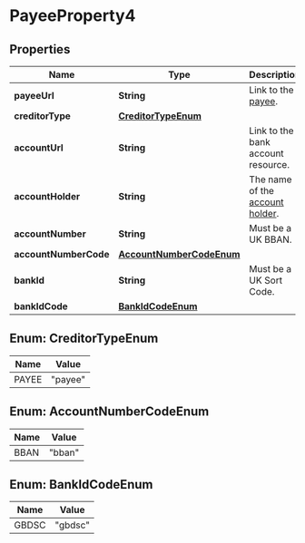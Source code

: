 

# PayeeProperty4


## Properties

| Name | Type | Description | Notes |
|------------ | ------------- | ------------- | -------------|
|**payeeUrl** | **String** | Link to the [payee](http://docs.griffin.com). |  [optional] |
|**creditorType** | [**CreditorTypeEnum**](#CreditorTypeEnum) |  |  |
|**accountUrl** | **String** | Link to the bank account resource. |  [optional] |
|**accountHolder** | **String** | The name of the [account holder](http://docs.griffin.com). |  [optional] |
|**accountNumber** | **String** | Must be a UK BBAN. |  [optional] |
|**accountNumberCode** | [**AccountNumberCodeEnum**](#AccountNumberCodeEnum) |  |  [optional] |
|**bankId** | **String** | Must be a UK Sort Code. |  [optional] |
|**bankIdCode** | [**BankIdCodeEnum**](#BankIdCodeEnum) |  |  [optional] |



## Enum: CreditorTypeEnum

| Name | Value |
|---- | -----|
| PAYEE | &quot;payee&quot; |



## Enum: AccountNumberCodeEnum

| Name | Value |
|---- | -----|
| BBAN | &quot;bban&quot; |



## Enum: BankIdCodeEnum

| Name | Value |
|---- | -----|
| GBDSC | &quot;gbdsc&quot; |



